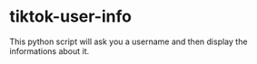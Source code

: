 # tiktok-user-info
This python script will ask you a username and then display the informations about it. 
